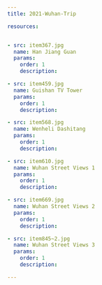 ```yaml
---
title: 2021-Wuhan-Trip

resources:


- src: item367.jpg
  name: Han Jiang Guan
  params:
    order: 1
    description: 

- src: item459.jpg
  name: Guishan TV Tower
  params:
    order: 1
    description: 

- src: item568.jpg
  name: Wenheli Dashitang
  params:
    order: 1
    description: 

- src: item610.jpg
  name: Wuhan Street Views 1
  params:
    order: 1
    description: 

- src: item669.jpg
  name: Wuhan Street Views 2
  params:
    order: 1
    description: 

- src: item845~2.jpg
  name: Wuhan Street Views 3
  params:
    order: 1
    description: 

---
```

